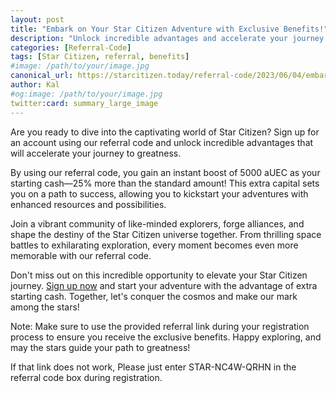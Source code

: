 ```yaml
---
layout: post
title: "Embark on Your Star Citizen Adventure with Exclusive Benefits!"
description: "Unlock incredible advantages and accelerate your journey to greatness in Star Citizen with our referral code."
categories: [Referral-Code]
tags: [Star Citizen, referral, benefits]
#image: /path/to/your/image.jpg
canonical_url: https://starcitizen.today/referral-code/2023/06/04/embark-on-your-star-citizen-adventure-with-exclusive-benefits.html
author: Kal
#og:image: /path/to/your/image.jpg
twitter:card: summary_large_image
---
```


Are you ready to dive into the captivating world of Star Citizen? Sign up for an account using our referral code and unlock incredible advantages that will accelerate your journey to greatness.

By using our referral code, you gain an instant boost of 5000 aUEC as your starting cash—25% more than the standard amount! This extra capital sets you on a path to success, allowing you to kickstart your adventures with enhanced resources and possibilities.

Join a vibrant community of like-minded explorers, forge alliances, and shape the destiny of the Star Citizen universe together. From thrilling space battles to exhilarating exploration, every moment becomes even more memorable with our referral code.

Don't miss out on this incredible opportunity to elevate your Star Citizen journey. [Sign up now](https://robertsspaceindustries.com/enlist?referral=STAR-NC4W-QRHN) and start your adventure with the advantage of extra starting cash. Together, let's conquer the cosmos and make our mark among the stars!

Note: Make sure to use the provided referral link during your registration process to ensure you receive the exclusive benefits. Happy exploring, and may the stars guide your path to greatness! 

If that link does not work, Please just enter STAR-NC4W-QRHN in the referral code box during registration.
